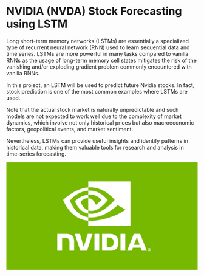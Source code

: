 # NVIDIA (NVDA) Stock Forecasting using LSTM

Long short-term memory networks (LSTMs) are essentially a specialized type of recurrent neural network (RNN) used to learn sequential data and time series. LSTMs are more powerful in many tasks compared to vanilla RNNs as the usage of long-term memory cell states mitigates the risk of the vanishing and/or exploding gradient problem commonly encountered with vanilla RNNs.

In this project, an LSTM will be used to predict future Nvidia stocks. In fact, stock prediction is one of the most common examples where LSTMs are used.

Note that the actual stock market is naturally unpredictable and such models are not expected to work well due to the complexity of market dynamics, which involve not only historical prices but also macroeconomic factors, geopolitical events, and market sentiment. 

Nevertheless, LSTMs can provide useful insights and identify patterns in historical data, making them valuable tools for research and analysis in time-series forecasting.

![alt text](https://github.com/ImRyzon/NVIDIA-Stock-Predictor/blob/main/nvidia-logo.png)
